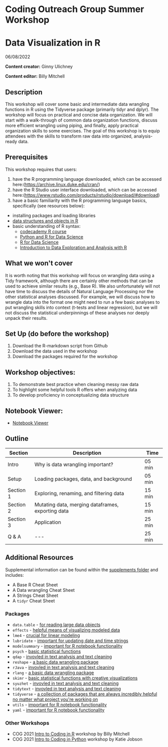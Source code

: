# Coding Outreach Group Summer Workshop
# Data Visualization in R
06/08/2022

__**Content creator:**__ Ginny Ulichney

__**Content editor:**__ Billy Mitchell

## Description
This workshop will cover some basic and intermediate data wrangling functions in R using the Tidyverse package (primarily tidyr and dplyr). The workshop will focus on practical and concise data organization. We will start with a walk-through of common data organization functions, discuss more efficient wrangling using piping, and finally, apply practical organization skills to some exercises. The goal of this workshop is to equip attendees with the skills to transform raw data into organized, analysis-ready data.

## Prerequisites
This workshop requires that users: 
1. have the R programming language downloaded, which can be accessed here:(<https://archive.linux.duke.edu/cran/>) 
2. have the R Studio user interface downloaded, which can be accessed here:(<https://www.rstudio.com/products/rstudio/download/#download>) 
3. have a basic familiarity with the R programming language basics, specifically (see resources below): 
  * installing packages and loading libraries 
  * [data structures and objects in R](https://swcarpentry.github.io/r-novice-inflammation/13-supp-data-structures/)  
  * basic understanding of R syntax: 
    * [codecademy R course](https://www.codecademy.com/learn/learn-r)
    * [Python and R for Data Science](https://www.anotherbookondatascience.com)
    * [R for Data Science](https://r4ds.had.co.nz)
    * [Introduction to Data Exploration and Analysis with R](https://bookdown.org/mikemahoney218/IDEAR/)

## What we won't cover
It is worth noting that this workshop will focus on wrangling data using a Tidy framework, although there are certainly other methods that can be used to achieve similar results (e.g., Base R). We also unfortunately will not have time to discuss the details of Natural Language Processing nor the other statistical analyses discussed. For example, we will discuss how to wrangle data into the format one might need to run a few basic analyses to put wrangling skills into context (t-tests and linear regression), but we will not discuss the statistical underpinnings of these analyses nor deeply unpack their results.

## Set Up (do before the workshop)
1.  Download the R-markdown script from Github
2.  Download the data used in the workshop
3.  Download the packages required for the workshop
    
## Workshop objectives:
1. To demonstrate best practice when cleaning messy raw data
2. To highlight some helpful tools R offers when analyzing data
3. To develop proficiency in conceptualizing data structure

## Notebook Viewer:
- [Notebook Viewer](https://tu-coding-outreach-group.github.io/cog_summer_workshops_2022/data-wrangling-in-r/index.html)

## Outline
| Section | Description | Time |
| --- | --- | --- |
| Intro | Why is data wrangling important? | 05 min |
| Setup | Loading packages, data, and background | 05 min |
| Section 1 | Exploring, renaming, and filtering data | 15 min |
| Section 2 | Mutating data, merging dataframes, exporting data | 15 min |
| Section 3 | Application | 25 min |
| Q & A | --- | 25 min |

## Additional Resources
Supplemental information can be found within the [supplements folder](https://github.com/TU-Coding-Outreach-Group/cog_summer_workshops_2022/blob/main/data-wrangling-in-r/supplements/) and includes:
* A Base R Cheat Sheet
* A Data wrangling Cheat Sheet
* A Strings Cheat Sheet
* A ```tidyr``` Cheat Sheet

### Packages
* ```data.table``` - [for reading large data objects](https://cran.r-project.org/web/packages/data.table/vignettes/datatable-intro.html)
* ```effects``` - [helpful means of visualizing modeled data](https://cran.r-project.org/web/packages/effects/effects.pdf)
* ```lme4``` - [crucial for linear modeling](https://cran.r-project.org/web/packages/lme4/index.html)
* ```lubridate``` - [important for updating date and time strings](https://lubridate.tidyverse.org/)
* ```modelsummary``` - [important for R notebook functionality](https://vincentarelbundock.github.io/modelsummary/index.html)
* ```psych``` - [basic statistical functions](https://cran.r-project.org/web/packages/psych/index.html)
* ```qdap``` - [invovled in text analysis and text cleaning](https://cran.r-project.org/web/packages/qdap/index.html)
* ```reshape``` - [a basic data wrangling package](https://cran.r-project.org/web/packages/reshape/reshape.pdf)
* ```rJava``` - [invovled in text analysis and text cleaning](https://cran.r-project.org/web/packages/rJava/index.html)
* ```rlang``` - [a basic data wrangling package](https://rlang.r-lib.org/)
* ```skimr``` - [basic statistical functions with creative visualizations](https://cran.r-project.org/web/packages/skimr/vignettes/skimr.html)
* ```syuzhet``` - [invovled in text analysis and text cleaning](https://cran.r-project.org/web/packages/syuzhet/vignettes/syuzhet-vignette.html)
* ```tidytext``` - [invovled in text analysis and text cleaning](https://cran.r-project.org/web/packages/tidytext/vignettes/tidytext.html)
* ```tidyverse``` - [a collection of packages that are always incredibly helpful no matter what project you're working on](https://www.tidyverse.org/packages/)
* ```utils``` - [important for R notebook functionality](https://cran.r-project.org/web/packages/R.utils/index.html)
* ```yaml``` - [important for R notebook functionality](https://cran.r-project.org/web/packages/ymlthis/vignettes/yaml-overview.html)


### Other Workshops
- COG 2021 [Intro to Coding in R](https://github.com/TU-Coding-Outreach-Group/intro-to-coding-2021/tree/main/R) workshop by Billy Mitchell
- COG 2021 [Intro to Coding in Python](https://github.com/TU-Coding-Outreach-Group/intro-to-coding-2021/tree/main/python) workshop by Katie Jobson


